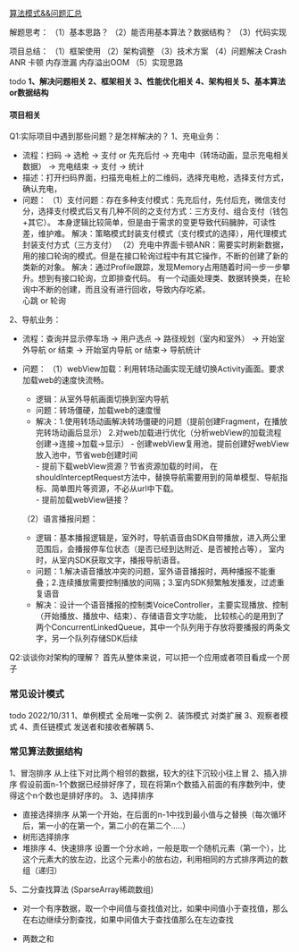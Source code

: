[算法模式&&问题汇总](https://blog.csdn.net/u011250186/article/details/115607851)

解题思考：
    （1）基本思路？
    （2）能否用基本算法？数据结构？
    （3）代码实现

项目总结：
    （1）框架使用
    （2）架构调整
    （3）技术方案
    （4）问题解决 Crash ANR 卡顿 内存泄漏 内存溢出OOM
    （5）实现思路

todo 
**1、解决问题相关 2、框架相关  3、性能优化相关  4、架构相关   5、基本算法or数据结构**

#### 项目相关
    
Q1:实际项目中遇到那些问题？是怎样解决的？
1、充电业务：
- 流程：扫码 -> 选枪 -> 支付 or 先充后付 -> 充电中（转场动画，显示充电相关数据） -> 充电结束 -> 支付 -> 统计
- 描述：打开扫码界面，扫描充电桩上的二维码，选择充电枪，选择支付方式，确认充电，  
- 问题：
  （1）支付问题：存在多种支付模式：先充后付，先付后充，微信支付分，选择支付模式后又有几种不同的之支付方式：三方支付、组合支付（钱包+其它）。
    本身逻辑比较简单，但是由于需求的变更导致代码臃肿，可读性差，维护难。
   解决：策略模式封装支付模式（支付模式的选择），用代理模式封装支付方式（三方支付）
  （2）充电中界面卡顿ANR：需要实时刷新数据，用的接口轮询的模式。但是在接口轮询过程中有其它操作，不断的创建了新的类新的对象。
   解决：通过Profile跟踪，发现Memory占用随着时间一步一步攀升。想到有接口轮询，立即排查代码。
   有一个动画处理类、数据转换类，在轮询中不断的创建，而且没有进行回收，导致内存吃紧。  
   心跳 or  轮询 
  
2、导航业务：
- 流程：查询并显示停车场 -> 用户选点 -> 路径规划（室内和室外） -> 开始室外导航 or 结束 -> 开始室内导航 or 结束-> 导航统计
- 问题：
    （1）webView加载：利用转场动画实现无缝切换Activity画面。要求加载web的速度快流畅。
     - 逻辑：从室外导航画面切换到室内导航
     - 问题：转场僵硬，加载web的速度慢
     - 解决：1.使用转场动画解决转场僵硬的问题（提前创建Fragment，在播放完转场动画后显示）
            2.对web加载进行优化（分析webView的加载流程 创建->连接->加载->显示）
            - 创建webView复用池，提前创建好webView放入池中，节省web创建时间    
            - 提前下载webView资源？节省资源加载的时间，
              在shouldInterceptRequest方法中，替换导航需要用到的简单模型、导航指标、简单图片等资源，不必从url中下载。  
            - 提前加载webView链接？

    （2）语言播报问题：
     - 逻辑：基本播报逻辑是，室外时，导航语音由SDK自带播放，进入两公里范围后，会播报停车位状态（是否已经到达附近、是否被抢占等），
        室内时，从室内SDK获取文字，播报导航语音。
     - 问题：1.解决语音播放冲突的问题，室外语音播报时，两种播报不能重叠；2.连续播放需要控制播放的间隔；3.室内SDK频繁触发播发，过滤重复语音
     - 解决：设计一个语音播报的控制类VoiceController，主要实现播放、控制（开始播放、播放中、结束）、存储语音文字功能，
        比较核心的是用到了两个ConcurrentLinkedQueue，其中一个队列用于存放将要播报的两条文字，另一个队列存储SDK后续
   
Q2:谈谈你对架构的理解？
首先从整体来说，可以把一个应用或者项目看成一个房子


### 常见设计模式
todo 2022/10/31
1、单例模式    全局唯一实例
2、装饰模式    对类扩展
3、观察者模式
4、责任链模式  发送者和接收者解耦
5、


### 常见算法数据结构
1、冒泡排序  从上往下对比两个相邻的数据，较大的往下沉较小往上冒
2、插入排序  假设前面n-1个数据已经排好序了，现在将第n个数插入前面的有序数列中，使得这个n个数也是排好序的。
3、选择排序
- 直接选择排序  从第一个开始，在后面的n-1中找到最小值与之替换（每次循环后，第一小的在第一个，第二小的在第二个.....）
- 树形选择排序                                                                    
- 堆排序
4、快速排序    设置一个分水岭，一般是取一个随机元素（第一个），比这个元素大的放左边，比这个元素小的放右边，利用相同的方式排序两边的数组（递归）

5、二分查找算法 (SparseArray稀疏数组)
- 对一个有序数据，取一个中间值与查找值对比，如果中间值小于查找值，那么在右边继续分割查找，如果中间值大于查找值那么在左边查找
   
- 两数之和


